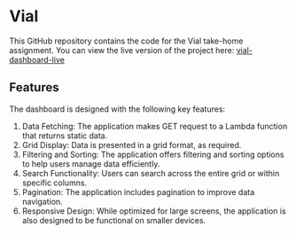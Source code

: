 # Vial

This GitHub repository contains the code for the Vial take-home assignment. You can view the live version of the project here: [vial-dashboard-live](https://vial.vercel.app)

## Features
The dashboard is designed with the following key features:

1. Data Fetching: The application makes GET request to a Lambda function that returns static data.
2. Grid Display: Data is presented in a grid format, as required.
3. Filtering and Sorting: The application offers filtering and sorting options to help users manage data efficiently.
4. Search Functionality: Users can search across the entire grid or within specific columns.
5. Pagination: The application includes pagination to improve data navigation.
6. Responsive Design: While optimized for large screens, the application is also designed to be functional on smaller devices.